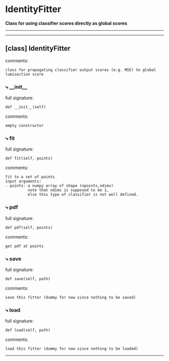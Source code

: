 # IdentityFitter  
  
**Class for using classifier scores directly as global scores** 
- - -
  
  
- - -
## [class] IdentityFitter  
comments:  
```text  
class for propagating classifier output scores (e.g. MSE) to global lumisection score  
```  
### &#10551; \_\_init\_\_  
full signature:  
```text  
def __init__(self)  
```  
comments:  
```text  
empty constructor  
```  
### &#10551; fit  
full signature:  
```text  
def fit(self, points)  
```  
comments:  
```text  
fit to a set of points  
input arguments:  
- points: a numpy array of shape (npoints,ndims)   
          note that ndims is supposed to be 1,   
          else this type of classifier is not well defined.  
```  
### &#10551; pdf  
full signature:  
```text  
def pdf(self, points)  
```  
comments:  
```text  
get pdf at points  
```  
### &#10551; save  
full signature:  
```text  
def save(self, path)  
```  
comments:  
```text  
save this fitter (dummy for now since nothing to be saved)  
```  
### &#10551; load  
full signature:  
```text  
def load(self, path)  
```  
comments:  
```text  
load this fitter (dummy for now since nothing to be loaded)  
```  
- - -  
  
